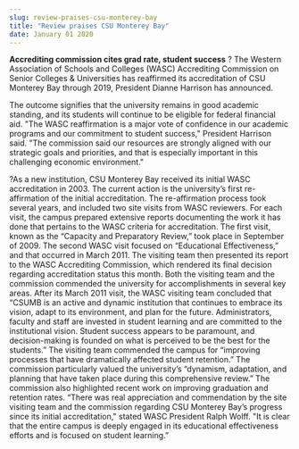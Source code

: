 ```yaml
---
slug: review-praises-csu-monterey-bay
title: "Review praises CSU Monterey Bay"
date: January 01 2020
---
```


 
<p>
  <strong>Accrediting commission cites grad rate, student success</strong> ? The
  Western Association of Schools and Colleges (WASC) Accrediting Commission on
  Senior Colleges &amp; Universities has reaffirmed its accreditation of CSU
  Monterey Bay through 2019, President Dianne Harrison has announced.
</p>
<p>
  The outcome signifies that the university remains in good academic standing,
  and its students will continue to be eligible for federal financial aid. "The
  WASC reaffirmation is a major vote of confidence in our academic programs and
  our commitment to student success," President Harrison said. "The commission
  said our resources are strongly aligned with our strategic goals and
  priorities, and that is especially important in this challenging economic
  environment."
</p>
<p>
  ?As a new institution, CSU Monterey Bay received its initial WASC
  accreditation in 2003. The current action is the university’s first
  re-affirmation of the initial accreditation. The re-affirmation process took
  several years, and included two site visits from WASC reviewers. For each
  visit, the campus prepared extensive reports documenting the work it has done
  that pertains to the WASC criteria for accreditation. The first visit, known
  as the “Capacity and Preparatory Review,” took place in September of 2009. The
  second WASC visit focused on “Educational Effectiveness,” and that occurred in
  March 2011. The visiting team then presented its report to the WASC
  Accrediting Commission, which rendered its final decision regarding
  accreditation status this month. Both the visiting team and the commission
  commended the university for accomplishments in several key areas. After its
  March 2011 visit, the WASC visiting team concluded that “CSUMB is an active
  and dynamic institution that continues to embrace its vision, adapt to its
  environment, and plan for the future. Administrators, faculty and staff are
  invested in student learning and are committed to the institutional vision.
  Student success appears to be paramount, and decision-making is founded on
  what is perceived to be the best for the students.” The visiting team
  commended the campus for “improving processes that have dramatically affected
  student retention.” The commission particularly valued the university’s
  “dynamism, adaptation, and planning that have taken place during this
  comprehensive review.” The commission also highlighted recent work on
  improving graduation and retention rates. “There was real appreciation and
  commendation by the site visiting team and the commission regarding CSU
  Monterey Bay’s progress since its initial accreditation," stated WASC
  President Ralph Wolff. "It is clear that the entire campus is deeply engaged
  in its educational effectiveness efforts and is focused on student learning.”
</p>
 
